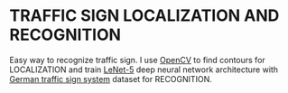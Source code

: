 # TRAFFIC SIGN LOCALIZATION AND RECOGNITION

Easy way to recognize traffic sign. I use [OpenCV](https://docs.opencv.org/3.4/d4/d73/tutorial_py_contours_begin.html) to find contours for LOCALIZATION and train [LeNet-5](http://yann.lecun.com/exdb/lenet/) deep neural network architecture with [German traffic sign system](http://benchmark.ini.rub.de/?section=gtsrb&subsection=dataset) dataset for RECOGNITION.
